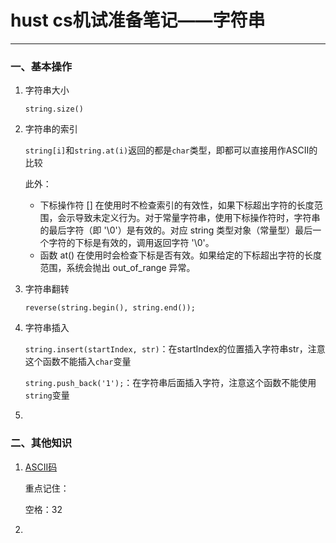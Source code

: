 # hust cs机试准备笔记——字符串


---

### 一、基本操作

1. 字符串大小
   
   ```string.size()```

2. 字符串的索引

   ```string[i]```和```string.at(i)```返回的都是```char```类型，即都可以直接用作ASCII的比较

   此外：

   - 下标操作符 [] 在使用时不检查索引的有效性，如果下标超出字符的长度范围，会示导致未定义行为。对于常量字符串，使用下标操作符时，字符串的最后字符（即 '\0'）是有效的。对应 string 类型对象（常量型）最后一个字符的下标是有效的，调用返回字符 '\0'。
   - 函数 at() 在使用时会检查下标是否有效。如果给定的下标超出字符的长度范围，系统会抛出 out_of_range 异常。

3. 字符串翻转

   ```reverse(string.begin(), string.end());```

4. 字符串插入

   ```string.insert(startIndex, str)```：在startIndex的位置插入字符串str，注意这个函数不能插入```char```变量

   ```string.push_back('1');```：在字符串后面插入字符，注意这个函数不能使用```string```变量


5.

### 二、其他知识

1. [ASCII码](https://tool.oschina.net/commons?type=4)

   重点记住：

   空格：32
2. 